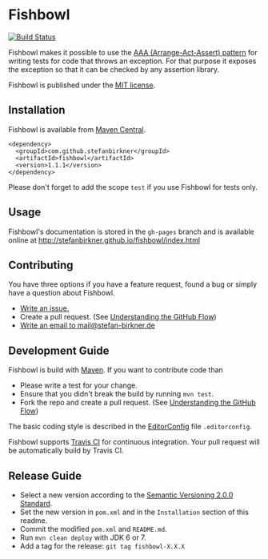 # Fishbowl

[![Build Status](https://travis-ci.org/stefanbirkner/fishbowl.svg?branch=master)](https://travis-ci.org/stefanbirkner/fishbowl)

Fishbowl makes it possible to use the
[AAA (Arrange-Act-Assert) pattern](http://c2.com/cgi/wiki?ArrangeActAssert)
for writing tests for code that throws an exception. For that purpose it
exposes the exception so that it can be checked by any assertion
library.

Fishbowl is published under the
[MIT license](http://opensource.org/licenses/MIT).


## Installation

Fishbowl is available from [Maven Central](http://search.maven.org/).

    <dependency>
      <groupId>com.github.stefanbirkner</groupId>
      <artifactId>fishbowl</artifactId>
      <version>1.1.1</version>
    </dependency>

Please don't forget to add the scope `test` if you use Fishbowl for
tests only.


## Usage

Fishbowl's documentation is stored in the `gh-pages` branch and is
available online at
http://stefanbirkner.github.io/fishbowl/index.html


## Contributing

You have three options if you have a feature request, found a bug or
simply have a question about Fishbowl.

* [Write an issue.](https://github.com/stefanbirkner/fishbowl/issues/new)
* Create a pull request. (See [Understanding the GitHub Flow](https://guides.github.com/introduction/flow/index.html))
* [Write an email to mail@stefan-birkner.de](mailto:mail@stefan-birkner.de)


## Development Guide

Fishbowl is build with [Maven](http://maven.apache.org/). If you want to
contribute code than

* Please write a test for your change.
* Ensure that you didn't break the build by running `mvn test`.
* Fork the repo and create a pull request. (See [Understanding the GitHub Flow](https://guides.github.com/introduction/flow/index.html))

The basic coding style is described in the
[EditorConfig](http://editorconfig.org/) file `.editorconfig`.

Fishbowl supports [Travis CI](https://travis-ci.org/) for continuous
integration. Your pull request will be automatically build by Travis
CI.


## Release Guide

* Select a new version according to the
  [Semantic Versioning 2.0.0 Standard](http://semver.org/).
* Set the new version in `pom.xml` and in the `Installation` section of
  this readme.
* Commit the modified `pom.xml` and `README.md`.
* Run `mvn clean deploy` with JDK 6 or 7.
* Add a tag for the release: `git tag fishbowl-X.X.X`

